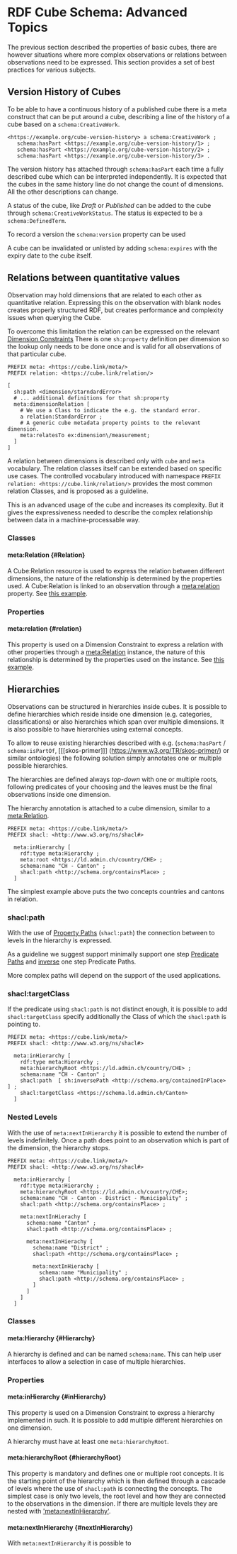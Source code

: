 # RDF Cube Schema: Advanced Topics

The previous section described the properties of basic cubes, there are however situations where more complex observations or relations between observations need to be expressed. This section provides a set of best practices for various subjects.

## Version History of Cubes

To be able to have a continuous history of a published cube there is a meta construct that can be put around a cube, describing a line of the history of a cube based on a `schema:CreativeWork`.

<aside class='example'>

```turtle
<https://example.org/cube-version-history> a schema:CreativeWork ;
   schema:hasPart <https://example.org/cube-version-history/1> ;
   schema:hasPart <https://example.org/cube-version-history/2> ;   
   schema:hasPart <https://example.org/cube-version-history/3> .
```

</aside>

The version history has attached through `schema:hasPart` each time a fully described cube which can be interpreted independently. It is expected that the cubes in the same history line do not change the count of dimensions. All the other descriptions can change.

A status of the cube, like *Draft* or *Published* can be added to the cube through `schema:CreativeWorkStatus`. The status is expected to be a `schema:DefinedTerm`.

To record a version the `schema:version` property can be used

A cube can be invalidated or unlisted by adding `schema:expires` with the expiry date to the cube itself.



## Relations between quantitative values


Observation may hold dimensions that are related to each other as quantitative relation. Expressing this on the observation with blank nodes creates properly structured RDF, but creates performance and complexity issues when querying the Cube.


To overcome this limitation the relation can be expressed on the relevant [Dimension Constraints](#dimensionconstraints)
There is one `sh:property` definition per dimension so the lookup only needs to be done once and is valid for all observations of that particular cube.

<aside class='example' id='relexample' title='Expressing the relation'>

```turtle
PREFIX meta: <https://cube.link/meta/>
PREFIX relation: <https://cube.link/relation/>
   
[ 
  sh:path <dimension/starndardError>
  # ... additional definitions for that sh:property
  meta:dimensionRelation [ 
    # We use a Class to indicate the e.g. the standard error.
    a relation:StandardError ;
    # A generic cube metadata property points to the relevant dimension.
    meta:relatesTo ex:dimension\/measurement;
  ]
]
```
</aside>
   
A relation between dimensions is described only with `cube` and `meta` vocabulary. The relation classes itself can be extended based on specific use cases. 
The controlled vocabulary introduced with namespace `PREFIX relation: <https://cube.link/relation/>` provides the most common relation Classes, and is proposed as a guideline.

This is an advanced usage of the cube and increases its complexity. But it gives the expressiveness needed to describe the complex relationship between data in a machine-processable way. 

### Classes

#### meta:Relation {#Relation}

A Cube:Relation resource is used to express the relation between different dimensions, the nature of the relationship is determined by the properties used. A Cube:Relation is linked to an observation through a [meta:relation](#relation) property. 
See [this example](#relexample).

### Properties

#### meta:relation {#relation}

This property is used on a Dimension Constraint to express a relation with other properties through a [meta:Relation](#Relation) instance, the nature of this relationship is determined by the properties used on the instance. 
See [this example](#relexample).










## Hierarchies


Observations can be structured in hierarchies inside cubes. It is possible to define hierarchies which reside inside one dimension (e.g. categories, classifications) or also hierarchies which span over multiple dimensions. It is also possible to have hierarchies using external concepts.

To allow to reuse existing hierarchies described with e.g. (`schema:hasPart` / `schema:isPartOf`, [[[skos-primer]]] (https://www.w3.org/TR/skos-primer/) or similar ontologies) the following solution simply annotates one or multiple possible hierarchies. 

The hierarchies are defined always *top-down* with one or multiple roots, following predicates of your choosing and the leaves must be the final observations inside one dimension.

The hierarchy annotation is attached to a cube dimension, similar to a [meta:Relation](#Relation).

<aside class='example'>

```turtle
PREFIX meta: <https://cube.link/meta/>
PREFIX shacl: <http://www.w3.org/ns/shacl#>

  meta:inHierarchy [
    rdf:type meta:Hierarchy ;
    meta:root <https://ld.admin.ch/country/CHE> ;
    schema:name "CH - Canton" ;
    shacl:path <http://schema.org/containsPlace> ;
  ]
```
</aside>

The simplest example above puts the two concepts countries and cantons in relation.

### shacl:path
With the use of [Property Paths](https://www.w3.org/TR/shacl/#property-paths) (`shacl:path`) the connection between to levels in the hierarchy is expressed.

As a guideline we suggest support minimally support one step [Predicate Paths](https://www.w3.org/TR/shacl/#property-path-predicate) and [inverse](https://www.w3.org/TR/shacl/#property-path-inverse) one step Predicate Paths.

More complex paths will depend on the support of the used applications.

### shacl:targetClass
If the predicate using `shacl:path` is not distinct enough, it is possible to add `shacl:targetClass` specify additionally the Class of which the `shacl:path` is pointing to.

<aside class='example'>

```turtle
PREFIX meta: <https://cube.link/meta/>
PREFIX shacl: <http://www.w3.org/ns/shacl#>

  meta:inHierarchy [
    rdf:type meta:Hierarchy ;
    meta:hierarchyRoot <https://ld.admin.ch/country/CHE> ;
    schema:name "CH - Canton" ;
    shacl:path  [ sh:inversePath <http://schema.org/containedInPlace> ] ;
    shacl:targetClass <https://schema.ld.admin.ch/Canton>
  ]
```

</aside>

### Nested Levels

With the use of `meta:nextInHierarchy` it is possible to extend the number of levels indefinitely. Once a path does point to an observation which is part of the dimension, the hierarchy stops.

<aside class='example'>

```turtle
PREFIX meta: <https://cube.link/meta/>
PREFIX shacl: <http://www.w3.org/ns/shacl#>

  meta:inHierarchy [
    rdf:type meta:Hierarchy ;
    meta:hierarchyRoot <https://ld.admin.ch/country/CHE>;
    schema:name "CH - Canton - District - Municipality" ;
    shacl:path <http://schema.org/containsPlace> ;

    meta:nextInHierachy [
      schema:name "Canton" ;
      shacl:path <http://schema.org/containsPlace> ;

      meta:nextInHierachy [
        schema:name "District" ;
        shacl:path <http://schema.org/containsPlace> ;

        meta:nextInHierachy [
          schema:name "Municipality" ;
          shacl:path <http://schema.org/containsPlace> ;
        ]
      ]
    ]
  ] 

```
</aside>

### Classes

#### meta:Hierarchy {#Hierarchy}

A hierarchy is defined and can be named `schema:name`. This can help user interfaces to allow a selection in case of multiple hierarchies.

### Properties

#### meta:inHierarchy {#inHierarchy}

This property is used on a Dimension Constraint to express a hierarchy implemented in such. It is possible to add multiple different hierarchies on one dimension.

A hierarchy must have at least one `meta:hierarchyRoot`.


#### meta:hierarchyRoot {#hierarchyRoot}

This property is mandatory and defines one or multiple root concepts. It is the starting point of the hierarchy which is then defined through a cascade of levels where the use of `shacl:path` is connecting the concepts. The simplest case is only two levels, the root level and how they are connected to the observations in the dimension. If there are multiple levels they are nested with ['meta:nextInHierarchy'](#nextInHierarchy).

#### meta:nextInHierarchy {#nextInHierarchy}

With `meta:nextInHierarchy` it is possible to 



